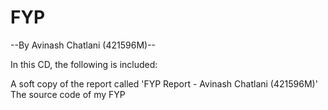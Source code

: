 # FYP

--By Avinash Chatlani (421596M)--

In this CD, the following is included:

A soft copy of the report called 'FYP Report - Avinash Chatlani (421596M)'
The source code of my FYP
